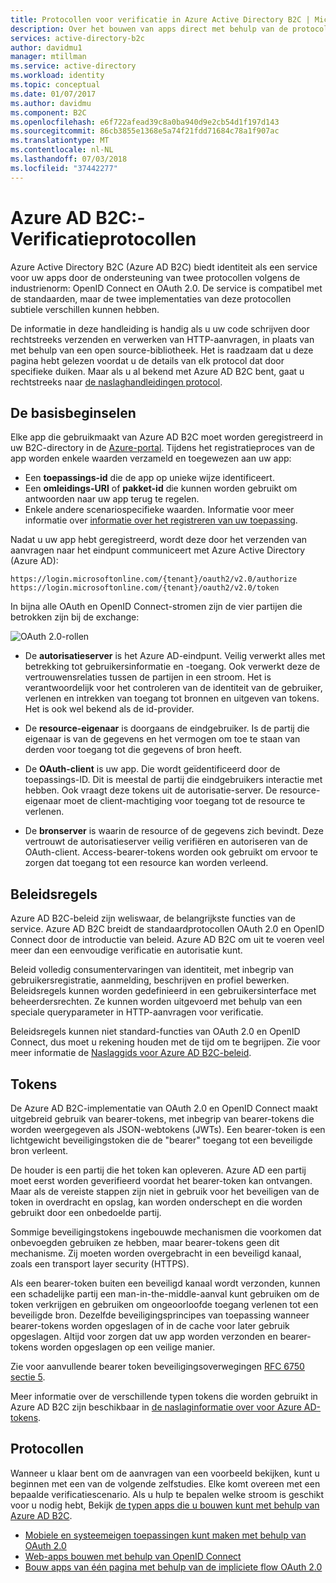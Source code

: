 ```yaml
---
title: Protocollen voor verificatie in Azure Active Directory B2C | Microsoft Docs
description: Over het bouwen van apps direct met behulp van de protocollen die worden ondersteund door Azure Active Directory B2C.
services: active-directory-b2c
author: davidmu1
manager: mtillman
ms.service: active-directory
ms.workload: identity
ms.topic: conceptual
ms.date: 01/07/2017
ms.author: davidmu
ms.component: B2C
ms.openlocfilehash: e6f722afead39c8a0ba940d9e2cb54d1f197d143
ms.sourcegitcommit: 86cb3855e1368e5a74f21fdd71684c78a1f907ac
ms.translationtype: MT
ms.contentlocale: nl-NL
ms.lasthandoff: 07/03/2018
ms.locfileid: "37442277"
---
```

# <a name="azure-ad-b2c-authentication-protocols"></a>Azure AD B2C:-Verificatieprotocollen
Azure Active Directory B2C (Azure AD B2C) biedt identiteit als een service voor uw apps door de ondersteuning van twee protocollen volgens de industrienorm: OpenID Connect en OAuth 2.0. De service is compatibel met de standaarden, maar de twee implementaties van deze protocollen subtiele verschillen kunnen hebben. 

De informatie in deze handleiding is handig als u uw code schrijven door rechtstreeks verzenden en verwerken van HTTP-aanvragen, in plaats van met behulp van een open source-bibliotheek. Het is raadzaam dat u deze pagina hebt gelezen voordat u de details van elk protocol dat door specifieke duiken. Maar als u al bekend met Azure AD B2C bent, gaat u rechtstreeks naar [de naslaghandleidingen protocol](#protocols).

<!-- TODO: Need link to libraries above -->

## <a name="the-basics"></a>De basisbeginselen
Elke app die gebruikmaakt van Azure AD B2C moet worden geregistreerd in uw B2C-directory in de [Azure-portal](https://portal.azure.com). Tijdens het registratieproces van de app worden enkele waarden verzameld en toegewezen aan uw app:

* Een **toepassings-id** die de app op unieke wijze identificeert.
* Een **omleidings-URI** of **pakket-id** die kunnen worden gebruikt om antwoorden naar uw app terug te regelen.
* Enkele andere scenariospecifieke waarden. Informatie voor meer informatie over [informatie over het registreren van uw toepassing](active-directory-b2c-app-registration.md).

Nadat u uw app hebt geregistreerd, wordt deze door het verzenden van aanvragen naar het eindpunt communiceert met Azure Active Directory (Azure AD):

```
https://login.microsoftonline.com/{tenant}/oauth2/v2.0/authorize
https://login.microsoftonline.com/{tenant}/oauth2/v2.0/token
```

In bijna alle OAuth en OpenID Connect-stromen zijn de vier partijen die betrokken zijn bij de exchange:

![OAuth 2.0-rollen](./media/active-directory-b2c-reference-protocols/protocols_roles.png)

* De **autorisatieserver** is het Azure AD-eindpunt. Veilig verwerkt alles met betrekking tot gebruikersinformatie en -toegang. Ook verwerkt deze de vertrouwensrelaties tussen de partijen in een stroom. Het is verantwoordelijk voor het controleren van de identiteit van de gebruiker, verlenen en intrekken van toegang tot bronnen en uitgeven van tokens. Het is ook wel bekend als de id-provider.

* De **resource-eigenaar** is doorgaans de eindgebruiker. Is de partij die eigenaar is van de gegevens en het vermogen om toe te staan van derden voor toegang tot die gegevens of bron heeft.

* De **OAuth-client** is uw app. Die wordt geïdentificeerd door de toepassings-ID. Dit is meestal de partij die eindgebruikers interactie met hebben. Ook vraagt deze tokens uit de autorisatie-server. De resource-eigenaar moet de client-machtiging voor toegang tot de resource te verlenen.

* De **bronserver** is waarin de resource of de gegevens zich bevindt. Deze vertrouwt de autorisatieserver veilig verifiëren en autoriseren van de OAuth-client. Access-bearer-tokens worden ook gebruikt om ervoor te zorgen dat toegang tot een resource kan worden verleend.

## <a name="policies"></a>Beleidsregels
Azure AD B2C-beleid zijn weliswaar, de belangrijkste functies van de service. Azure AD B2C breidt de standaardprotocollen OAuth 2.0 en OpenID Connect door de introductie van beleid. Azure AD B2C om uit te voeren veel meer dan een eenvoudige verificatie en autorisatie kunt. 

Beleid volledig consumentervaringen van identiteit, met inbegrip van gebruikersregistratie, aanmelding, beschrijven en profiel bewerken. Beleidsregels kunnen worden gedefinieerd in een gebruikersinterface met beheerdersrechten. Ze kunnen worden uitgevoerd met behulp van een speciale queryparameter in HTTP-aanvragen voor verificatie. 

Beleidsregels kunnen niet standard-functies van OAuth 2.0 en OpenID Connect, dus moet u rekening houden met de tijd om te begrijpen. Zie voor meer informatie de [Naslaggids voor Azure AD B2C-beleid](active-directory-b2c-reference-policies.md).

## <a name="tokens"></a>Tokens
De Azure AD B2C-implementatie van OAuth 2.0 en OpenID Connect maakt uitgebreid gebruik van bearer-tokens, met inbegrip van bearer-tokens die worden weergegeven als JSON-webtokens (JWTs). Een bearer-token is een lichtgewicht beveiligingstoken die de "bearer" toegang tot een beveiligde bron verleent.

De houder is een partij die het token kan opleveren. Azure AD een partij moet eerst worden geverifieerd voordat het bearer-token kan ontvangen. Maar als de vereiste stappen zijn niet in gebruik voor het beveiligen van de token in overdracht en opslag, kan worden onderschept en die worden gebruikt door een onbedoelde partij.

Sommige beveiligingstokens ingebouwde mechanismen die voorkomen dat onbevoegden gebruiken ze hebben, maar bearer-tokens geen dit mechanisme. Zij moeten worden overgebracht in een beveiligd kanaal, zoals een transport layer security (HTTPS). 

Als een bearer-token buiten een beveiligd kanaal wordt verzonden, kunnen een schadelijke partij een man-in-the-middle-aanval kunt gebruiken om de token verkrijgen en gebruiken om ongeoorloofde toegang verlenen tot een beveiligde bron. Dezelfde beveiligingsprincipes van toepassing wanneer bearer-tokens worden opgeslagen of in de cache voor later gebruik opgeslagen. Altijd voor zorgen dat uw app worden verzonden en bearer-tokens worden opgeslagen op een veilige manier.

Zie voor aanvullende bearer token beveiligingsoverwegingen [RFC 6750 sectie 5](http://tools.ietf.org/html/rfc6750).

Meer informatie over de verschillende typen tokens die worden gebruikt in Azure AD B2C zijn beschikbaar in [de naslaginformatie over voor Azure AD-tokens](active-directory-b2c-reference-tokens.md).

## <a name="protocols"></a>Protocollen
Wanneer u klaar bent om de aanvragen van een voorbeeld bekijken, kunt u beginnen met een van de volgende zelfstudies. Elke komt overeen met een bepaalde verificatiescenario. Als u hulp te bepalen welke stroom is geschikt voor u nodig hebt, Bekijk [de typen apps die u bouwen kunt met behulp van Azure AD B2C](active-directory-b2c-apps.md).

* [Mobiele en systeemeigen toepassingen kunt maken met behulp van OAuth 2.0](active-directory-b2c-reference-oauth-code.md)
* [Web-apps bouwen met behulp van OpenID Connect](active-directory-b2c-reference-oidc.md)
* [Bouw apps van één pagina met behulp van de impliciete flow OAuth 2.0](active-directory-b2c-reference-spa.md)

